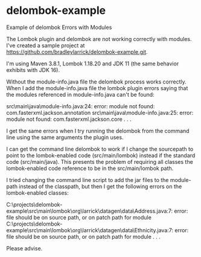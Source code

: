 # delombok-example
Example of delombok Errors with Modules

The Lombok plugin and delombok are not working correctly with modules. I've created
a sample project at https://github.com/bradleylarrick/delombok-example.git.

I'm using Maven 3.8.1, Lombok 1.18.20 and JDK 11 (the same behavior exhibits with JDK 16).

Without the module-info.java file the delombok process works correctly.  When I add
the module-info.java file the lombok plugin errors saying that the modules referenced in
module-info.java can't be found:

src\main\java\module-info.java:24: error: module not found: com.fasterxml.jackson.annotation
src\main\java\module-info.java:25: error: module not found: com.fasterxml.jackson.core
 .
 .
 .

I get the same errors when I try running the delombok from the command line using the same arguments
the plugin uses.

I can get the command line delombok to work if I change the sourcepath to point to the lombok-enabled
code (src/main/lombok) instead if the standard code (src/main/java). This presents the problem of
requiring all classes the lombok-enabled code reference to be in the src/main/lombok path.

I tried changing the command line script to add the jar files to the module-path instead of the classpath,
but then I get the following errors on the lombok-enabled classes:

C:\projects\delombok-example\src\main\lombok\org\larrick\datagen\data\Address.java:7: error: file should be on source path, or on patch path for module
C:\projects\delombok-example\src\main\lombok\org\larrick\datagen\data\Ethnicity.java:7: error: file should be on source path, or on patch path for module
 .
 .
 .

Please advise.
